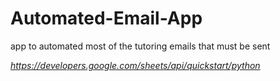 # Automated-Email-App
app to automated most of the tutoring emails that must be sent

*https://developers.google.com/sheets/api/quickstart/python*